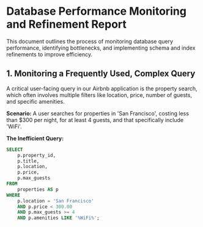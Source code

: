 # Database Performance Monitoring and Refinement Report

This document outlines the process of monitoring database query performance, identifying bottlenecks, and implementing schema and index refinements to improve efficiency.


## 1. Monitoring a Frequently Used, Complex Query

A critical user-facing query in our Airbnb application is the property search, which often involves multiple filters like location, price, number of guests, and specific amenities.

**Scenario:** A user searches for properties in 'San Francisco', costing less than $300 per night, for at least 4 guests, and that specifically include 'WiFi'.

**The Inefficient Query:**
```sql
SELECT
    p.property_id,
    p.title,
    p.location,
    p.price,
    p.max_guests
FROM
    properties AS p
WHERE
    p.location = 'San Francisco'
    AND p.price < 300.00
    AND p.max_guests >= 4
    AND p.amenities LIKE '%WiFi%';